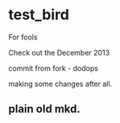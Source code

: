 test_bird
=========

For fools

Check out the December 2013

commit from fork - dodops

making some changes after all.

plain old mkd.
-----------
